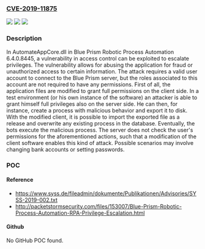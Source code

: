 ### [CVE-2019-11875](https://cve.mitre.org/cgi-bin/cvename.cgi?name=CVE-2019-11875)
![](https://img.shields.io/static/v1?label=Product&message=n%2Fa&color=blue)
![](https://img.shields.io/static/v1?label=Version&message=n%2Fa&color=blue)
![](https://img.shields.io/static/v1?label=Vulnerability&message=n%2Fa&color=brighgreen)

### Description

In AutomateAppCore.dll in Blue Prism Robotic Process Automation 6.4.0.8445, a vulnerability in access control can be exploited to escalate privileges. The vulnerability allows for abusing the application for fraud or unauthorized access to certain information. The attack requires a valid user account to connect to the Blue Prism server, but the roles associated to this account are not required to have any permissions. First of all, the application files are modified to grant full permissions on the client side. In a test environment (or his own instance of the software) an attacker is able to grant himself full privileges also on the server side. He can then, for instance, create a process with malicious behavior and export it to disk. With the modified client, it is possible to import the exported file as a release and overwrite any existing process in the database. Eventually, the bots execute the malicious process. The server does not check the user's permissions for the aforementioned actions, such that a modification of the client software enables this kind of attack. Possible scenarios may involve changing bank accounts or setting passwords.

### POC

#### Reference
- https://www.syss.de/fileadmin/dokumente/Publikationen/Advisories/SYSS-2019-002.txt
- http://packetstormsecurity.com/files/153007/Blue-Prism-Robotic-Process-Automation-RPA-Privilege-Escalation.html

#### Github
No GitHub POC found.

